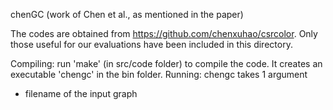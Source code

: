 chenGC (work of Chen et al., as mentioned in the paper)

The codes are obtained from https://github.com/chenxuhao/csrcolor.
Only those useful for our evaluations have been included in this directory.


Compiling: run 'make' (in src/code folder) to compile the code. It creates an executable 'chengc' in the bin folder.
Running: chengc takes 1 argument
  - filename of the input graph
